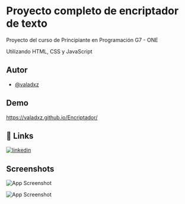 
# Proyecto completo de encriptador de texto

Proyecto del curso de Principiante en Programación G7 - ONE

Utilizando HTML, CSS y JavaScript
## Autor

- [@valadxz](https://www.github.com/valadxz)



## Demo

https://valadxz.github.io/Encriptador/


## 🔗 Links
[![linkedin](https://img.shields.io/badge/linkedin-0A66C2?style=for-the-badge&logo=linkedin&logoColor=white)](https://www.linkedin.com/in/valadz/)


## Screenshots

![App Screenshot](https://imgur.com/xHnZkvW.png)

![App Screenshot](https://imgur.com/KTa4TLt.png)

